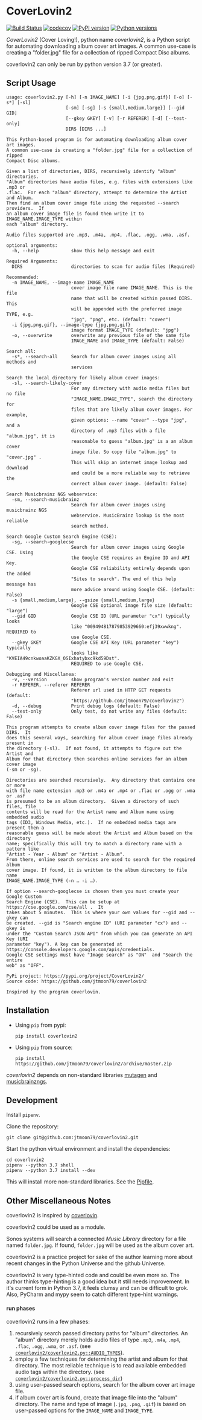 CoverLovin2
===========

[![Build Status](https://travis-ci.com/jtmoon79/coverlovin2.svg?branch=master)](https://travis-ci.com/jtmoon79/coverlovin2)
[![codecov](https://codecov.io/gh/jtmoon79/coverlovin2/branch/master/graph/badge.svg)](https://codecov.io/gh/jtmoon79/coverlovin2)
[![PyPI version](https://badge.fury.io/py/CoverLovin2.svg)](https://badge.fury.io/py/CoverLovin2)
[![Python versions](https://img.shields.io/pypi/pyversions/coverlovin2.svg?longCache=True)](https://pypi.org/pypi/coverlovin2/)

*CoverLovin2* (Cover Loving!), python name *coverlovin2*, is a Python script for
automating downloading album cover art images.  A common use-case is creating a
"folder.jpg" file for a collection of ripped Compact Disc albums.

coverlovin2 can only be run by python version 3.7 (or greater).

Script Usage
------------

    usage: coverlovin2.py [-h] [-n IMAGE_NAME] [-i {jpg,png,gif}] [-o] [-s*] [-sl]
                          [-sm] [-sg] [-s {small,medium,large}] [--gid GID]
                          [--gkey GKEY] [-v] [-r REFERER] [-d] [--test-only]
                          DIRS [DIRS ...]
    
    This Python-based program is for automating downloading album cover art images.
    A common use-case is creating a "folder.jpg" file for a collection of ripped
    Compact Disc albums.
    
    Given a list of directories, DIRS, recursively identify "album" directories.
    "Album" directories have audio files, e.g. files with extensions like .mp3 or
    .flac.  For each "album" directory, attempt to determine the Artist and Album.
    Then find an album cover image file using the requested --search providers.  If
    an album cover image file is found then write it to IMAGE_NAME.IMAGE_TYPE within
    each "album" directory.
    
    Audio files supported are .mp3, .m4a, .mp4, .flac, .ogg, .wma, .asf.
    
    optional arguments:
      -h, --help            show this help message and exit
    
    Required Arguments:
      DIRS                  directories to scan for audio files (Required)
    
    Recommended:
      -n IMAGE_NAME, --image-name IMAGE_NAME
                            cover image file name IMAGE_NAME. This is the file
                            name that will be created within passed DIRS. This
                            will be appended with the preferred image TYPE, e.g.
                            "jpg", "png", etc. (default: "cover")
      -i {jpg,png,gif}, --image-type {jpg,png,gif}
                            image format IMAGE_TYPE (default: "jpg")
      -o, --overwrite       overwrite any previous file of the same file
                            IMAGE_NAME and IMAGE_TYPE (default: False)
    
    Search all:
      -s*, --search-all     Search for album cover images using all methods and
                            services
    
    Search the local directory for likely album cover images:
      -sl, --search-likely-cover
                            For any directory with audio media files but no file
                            "IMAGE_NAME.IMAGE_TYPE", search the directory for
                            files that are likely album cover images. For example,
                            given options: --name "cover" --type "jpg", and a
                            directory of .mp3 files with a file "album.jpg", it is
                            reasonable to guess "album.jpg" is a an album cover
                            image file. So copy file "album.jpg" to "cover.jpg" .
                            This will skip an internet image lookup and download
                            and could be a more reliable way to retrieve the
                            correct album cover image. (default: False)
    
    Search Musicbrainz NGS webservice:
      -sm, --search-musicbrainz
                            Search for album cover images using musicbrainz NGS
                            webservice. MusicBrainz lookup is the most reliable
                            search method.
    
    Search Google Custom Search Engine (CSE):
      -sg, --search-googlecse
                            Search for album cover images using Google CSE. Using
                            the Google CSE requires an Engine ID and API Key.
                            Google CSE reliability entirely depends upon the added
                            "Sites to search". The end of this help message has
                            more advice around using Google CSE. (default: False)
      -s {small,medium,large}, --gsize {small,medium,large}
                            Google CSE optional image file size (default: "large")
      --gid GID             Google CSE ID (URL parameter "cx") typically looks
                            like "009494817879853929660:efj39xwwkng". REQUIRED to
                            use Google CSE.
      --gkey GKEY           Google CSE API Key (URL parameter "key") typically
                            looks like "KVEIA49cnkwoaaKZKGX_OSIxhatybxc9kd59Dst".
                            REQUIRED to use Google CSE.
    
    Debugging and Miscellanea:
      -v, --version         show program's version number and exit
      -r REFERER, --referer REFERER
                            Referer url used in HTTP GET requests (default:
                            "https://github.com/jtmoon79/coverlovin2")
      -d, --debug           Print debug logs (default: False)
      --test-only           Only test, do not write any files (default: False)
    
    This program attempts to create album cover image files for the passed DIRS.  It
    does this several ways, searching for album cover image files already present in
    the directory (-sl).  If not found, it attempts to figure out the Artist and
    Album for that directory then searches online services for an album cover image
    (-sm or -sg).
    
    Directories are searched recursively.  Any directory that contains one or more
    with file name extension .mp3 or .m4a or .mp4 or .flac or .ogg or .wma or .asf
    is presumed to be an album directory.  Given a directory of such files, file
    contents will be read for the Artist name and Album name using embedded audio
    tags (ID3, Windows Media, etc.).  If no embedded media tags are present then a
    reasonable guess will be made about the Artist and Album based on the directory
    name; specifically this will try to match a directory name with a pattern like
    "Artist - Year - Album" or "Artist - Album".
    From there, online search services are used to search for the required album
    cover image. If found, it is written to the album directory to file name
    IMAGE_NAME.IMAGE_TYPE (-n … -i …).
    
    If option --search-googlecse is chosen then you must create your Google Custom
    Search Engine (CSE).  This can be setup at https://cse.google.com/cse/all .  It
    takes about 5 minutes.  This is where your own values for --gid and --gkey can
    be created. --gid is "Search engine ID" (URI parameter "cx") and --gkey is
    under the "Custom Search JSON API" from which you can generate an API Key (URI
    parameter "key"). A key can be generated at
    https://console.developers.google.com/apis/credentials.
    Google CSE settings must have "Image search" as "ON"  and "Search the entire
    web" as "OFF".
    
    PyPi project: https://pypi.org/project/CoverLovin2/
    Source code: https://github.com/jtmoon79/coverlovin2
    
    Inspired by the program coverlovin.

Installation
------------

* Using `pip` from pypi:

      pip install coverlovin2

* Using `pip` from source:
  
      pip install https://github.com/jtmoon79/coverlovin2/archive/master.zip

*coverlovin2* depends on non-standard libraries [mutagen](https://pypi.org/project/mutagen/)
and [musicbrainzngs](https://pypi.org/project/musicbrainzngs/).

Development
-----------

Install `pipenv`.

Clone the repository:

    git clone git@github.com:jtmoon79/coverlovin2.git

Start the python virtual environment and install the dependencies:

    cd coverlovin2
    pipenv --python 3.7 shell
    pipenv --python 3.7 install --dev

This will install more non-standard libraries. See the [Pipfile](./Pipfile).

Other Miscellaneous Notes
-------------------------

coverlovin2 is inspired by [coverlovin](https://github.com/amorphic/coverlovin).

coverlovin2 could be used as a module.

Sonos systems will search a connected _Music Library_ directory for a file named
`folder.jpg`. If found, `folder.jpg` will be used as the album cover art.

coverlovin2 is a practice project for sake of the author learning more about
recent changes in the Python Universe and the github Universe.

coverlovin2 is very type-hinted code and could be even more so. The author
thinks type-hinting is a good idea but it still needs improvement. In it's
current form in Python 3.7, it feels clumsy and can be difficult to grok. Also,
PyCharm and mypy seem to catch different type-hint warnings. 

#### run phases

coverlovin2 runs in a few phases:

1. recursively search passed directory paths for "album" directories. An "album"
directory merely holds audio files of type `.mp3`, `.m4a`, `.mp4`, `.flac`,
`.ogg`, `.wma`, or `.asf`. (see [`coverlovin2/coverlovin2.py::AUDIO_TYPES`](./coverlovin2/coverlovin2.py)).
2. employ a few techniques for determining the artist and album for that
directory.  The most reliable technique is to read available embedded audio tags
within the directory. (see [`coverlovin2/coverlovin2.py::process_dir`](./coverlovin2/coverlovin2.py))
3. using user-passed search options, search for the album cover art image file.
4. if album cover art is found, create that image file into the "album"
directory. The name and type of image (`.jpg`, `.png`, `.gif`) is based on
user-passed options for the `IMAGE_NAME` and `IMAGE_TYPE`.

